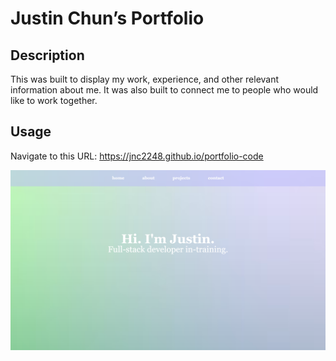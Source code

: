 # **Justin Chun’s Portfolio**

## **Description**

This was built to display my work, experience, and other relevant information about me. It was also built to connect me to people who would like to work together.

## **Usage**

Navigate to this URL: https://jnc2248.github.io/portfolio-code

![Portfolio Screenshot](./assets/images/screenshot.png)

